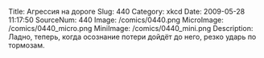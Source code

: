 Title: Агрессия на дороге 
Slug: 440 
Category: xkcd 
Date: 2009-05-28 11:17:50 
SourceNum: 440 
Image: /comics/0440.png 
MicroImage: /comics/0440_micro.png 
MiniImage: /comics/0440_mini.png 
Description: Ладно, теперь, когда осознание потери дойдёт до него, резко ударь по тормозам. 

